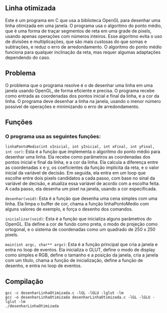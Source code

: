 ## Linha otimizada
Este é um programa em C que usa a biblioteca OpenGL para desenhar uma linha otimizada em uma janela. O programa usa o algoritmo do ponto médio, que é uma forma de traçar segmentos de reta em uma grade de pixels, usando apenas operações com números inteiros. Esse algoritmo evita o uso de divisões e multiplicações, que são mais custosas do que somas e subtrações, e reduz o erro de arredondamento. O algoritmo do ponto médio funciona para qualquer inclinação da reta, mas requer algumas adaptações dependendo do caso.

## Problema
O problema que o programa resolve é o de desenhar uma linha em uma janela usando OpenGL, de forma eficiente e precisa. O programa recebe como entrada as coordenadas dos pontos inicial e final da linha, e a cor da linha. O programa deve desenhar a linha na janela, usando o menor número possível de operações e minimizando o erro de arredondamento.

## Funções
### O programa usa as seguintes funções:

```linhaPontoMedio(int xInicial, int yInicial, int xFinal, int yFinal, int cor)```: Esta é a função que implementa o algoritmo do ponto médio para desenhar uma linha. Ela recebe como parâmetros as coordenadas dos pontos inicial e final da linha, e a cor da linha. Ela calcula a diferença entre as coordenadas x e y, os coeficientes da função implícita da reta, e o valor inicial da variável de decisão. Em seguida, ela entra em um loop que escolhe entre dois pixels candidatos a cada passo, com base no sinal da variável de decisão, e atualiza essa variável de acordo com a escolha feita. A cada passo, ela desenha um pixel na janela, usando a cor especificada.

```desenhar(void)```: Esta é a função que desenha uma cena simples com uma linha. Ela limpa o buffer de cor, chama a função linhaPontoMedio com alguns valores de exemplo, e força o desenho dos comandos.

```inicializar(void)```: Esta é a função que inicializa alguns parâmetros do OpenGL. Ela define a cor de fundo como preta, o modo de projeção como ortogonal, e o sistema de coordenadas como um quadrado de 250 x 250 pixels.

```main(int argc, char** argv)```: Esta é a função principal que cria a janela e entra no loop de eventos. Ela inicializa o GLUT, define o modo de display como simples e RGB, define o tamanho e a posição da janela, cria a janela com um título, chama a função de inicialização, define a função de desenho, e entra no loop de eventos.


## Compilação

```shell
gcc -c desenharLinhaOtimizada.c -lGL -lGLU -lglut -lm
gcc -o desenharLinhaOtimizada desenharLinhaOtimizada.c -lGL -lGLU -lglut -lm
./desenharLinhaOtimizada
```

